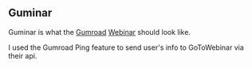 ## Guminar

Guminar is what the [Gumroad](http://gumroad.com) [Webinar](https://attendee.gotowebinar.com/rt/165240465310994177) should look like. 

I used the Gumroad Ping feature to send user's info to GoToWebinar via their api. 